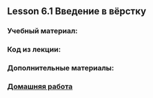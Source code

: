 ## Lesson 6.1 Введение в вёрстку

### Учебный материал:


### Код из лекции: 


### Дополнительные материалы:


### [Домашняя работа](../fpy-homeworks/introduction-html-css/)
